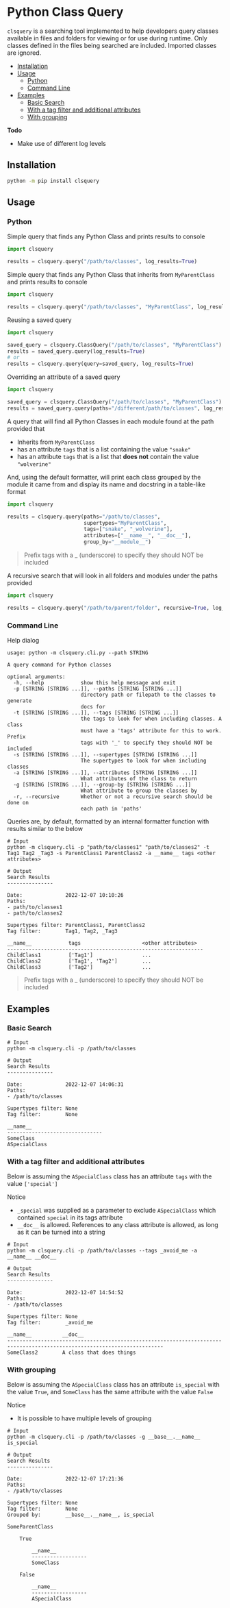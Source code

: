 # Python Class Query <!-- omit from toc -->

`clsquery` is a searching tool implemented to help developers query classes available in files and folders for viewing or for use during runtime. Only classes defined in the files being searched are included. Imported classes are ignored.

- [Installation](#installation)
- [Usage](#usage)
  - [Python](#python)
  - [Command Line](#command-line)
- [Examples](#examples)
  - [Basic Search](#basic-search)
  - [With a tag filter and additional attributes](#with-a-tag-filter-and-additional-attributes)
  - [With grouping](#with-grouping)

**Todo**

- Make use of different log levels

## Installation

```bash
python -m pip install clsquery
```

## Usage

### Python

Simple query that finds any Python Class and prints results to console

```python
import clsquery

results = clsquery.query("/path/to/classes", log_results=True)
```

Simple query that finds any Python Class that inherits from `MyParentClass` and prints results to console

```python
import clsquery

results = clsquery.query("/path/to/classes", "MyParentClass", log_results=True)
```

Reusing a saved query

```python
import clsquery

saved_query = clsquery.ClassQuery("/path/to/classes", "MyParentClass")
results = saved_query.query(log_results=True)
# or
results = clsquery.query(query=saved_query, log_results=True)
```

Overriding an attribute of a saved query

```python
import clsquery

saved_query = clsquery.ClassQuery("/path/to/classes", "MyParentClass")
results = saved_query.query(paths="/different/path/to/classes", log_results=True)
```

A query that will find all Python Classes in each module found at the path provided that
- Inherits from `MyParentClass`
- has an attribute `tags` that is a list containing the value `"snake"`
- has an attribute `tags` that is a list that **does not** contain the value `"wolverine"`

And, using the default formatter, will print each class grouped by the module it came from and display its name and docstring in a table-like format

```python
import clsquery

results = clsquery.query(paths="/path/to/classes", 
                         supertypes="MyParentClass",
                         tags=["snake", "_wolverine"],
                         attributes=["__name__", "__doc__"],
                         group_by="__module__")
```

> Prefix tags with a _ (underscore) to specify they should NOT be included

A recursive search that will look in all folders and modules under the paths provided

```python
import clsquery

results = clsquery.query("/path/to/parent/folder", recursive=True, log_results=True)
```

### Command Line

Help dialog

```
usage: python -m clsquery.cli.py --path STRING

A query command for Python classes

optional arguments:
  -h, --help            show this help message and exit
  -p [STRING [STRING ...]], --paths [STRING [STRING ...]]
                        directory path or filepath to the classes to generate
                        docs for
  -t [STRING [STRING ...]], --tags [STRING [STRING ...]]
                        the tags to look for when including classes. A class
                        must have a 'tags' attribute for this to work. Prefix
                        tags with '_' to specify they should NOT be included
  -s [STRING [STRING ...]], --supertypes [STRING [STRING ...]]
                        The supertypes to look for when including classes
  -a [STRING [STRING ...]], --attributes [STRING [STRING ...]]
                        What attributes of the class to return
  -g [STRING [STRING ...]], --group-by [STRING [STRING ...]]
                        What attribute to group the classes by
  -r, --recursive       Whether or not a recursive search should be done on
                        each path in 'paths'
```

Queries are, by default, formatted by an internal formatter function with results similar to the below

```
# Input
python -m clsquery.cli -p "path/to/classes1" "path/to/classes2" -t Tag1 Tag2 _Tag3 -s ParentClass1 ParentClass2 -a __name__ tags <other attributes>
 
# Output
Search Results
---------------
 
Date:              2022-12-07 10:10:26
Paths:            
- path/to/classes1
- path/to/classes2
 
Supertypes filter: ParentClass1, ParentClass2
Tag filter:        Tag1, Tag2, _Tag3
 
__name__            tags                    <other attributes>
----------------------------------------------------------------
ChildClass1         ['Tag1']                ...
ChildClass2         ['Tag1', 'Tag2']        ...
ChildClass3         ['Tag2']                ...
```

> Prefix tags with a _ (underscore) to specify they should NOT be included

## Examples

### Basic Search

```
# Input
python -m clsquery.cli -p /path/to/classes
 
# Output
Search Results
---------------
 
Date:              2022-12-07 14:06:31
Paths:            
- /path/to/classes
 
Supertypes filter: None
Tag filter:        None
 
__name__                      
-------------------------------
SomeClass   
ASpecialClass
```

### With a tag filter and additional attributes

Below is assuming the `ASpecialClass` class has an attribute `tags` with the value `['special']`

Notice
- `_special` was supplied as a parameter to exclude `ASpecialClass` which contained `special` in its tags attribute
- `__doc__` is allowed. References to any class attribute is allowed, as long as it can be turned into a string

```
# Input
python -m clsquery.cli -p /path/to/classes --tags _avoid_me -a __name__ __doc__
 
# Output
Search Results
---------------
 
Date:              2022-12-07 14:54:52
Paths:            
- /path/to/classes
 
Supertypes filter: None
Tag filter:        _avoid_me
 
__name__          __doc__                                                          
-------------------------------------------------------------------------------------------------------------------------
SomeClass2        A class that does things
```

### With grouping

Below is assuming the `ASpecialClass` class has an attribute `is_special` with the value `True`, and `SomeClass` has the same attribute with the value `False`

Notice
- It is possible to have multiple levels of grouping

```
# Input
python -m clsquery.cli -p /path/to/classes -g __base__.__name__ is_special  
 
# Output
Search Results
---------------
 
Date:              2022-12-07 17:21:36
Paths:            
- /path/to/classes
 
Supertypes filter: None
Tag filter:        None
Grouped by:        __base__.__name__, is_special
 
SomeParentClass
 
    True
 
        __name__         
        ------------------
        SomeClass   
 
    False
 
        __name__         
        ------------------
        ASpecialClass
```

